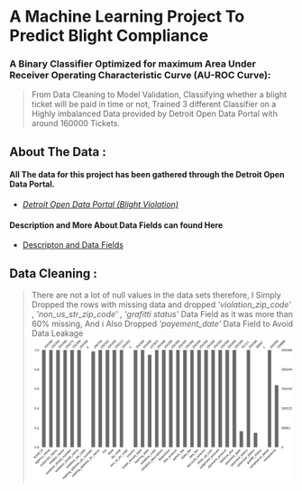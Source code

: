 # A Machine Learning Project To Predict Blight Compliance

### A Binary Classifier Optimized for maximum Area Under Receiver Operating Characteristic Curve (AU-ROC Curve):
>  From Data Cleaning to Model Validation, Classifying whether a blight ticket will be paid in time or not, Trained 3 different Classifier on a Highly imbalanced Data provided by Detroit Open Data Portal with around 160000 Tickets.
## About The Data :

#### All The data for this project has been gathered through the Detroit Open Data Portal.

- *[Detroit Open Data Portal (Blight Violation)](https://data.detroitmi.gov/datasets/blight-violations)*

#### Description and More About Data Fields can found Here
 - [Descripton and Data Fields](https://github.com/ITrustNumbers/A_Classification_Model_To_Predict_Blight_Compliance/tree/master/Orignal_DataSet)
 
## Data Cleaning :
> There are not a lot of null values in the data sets therefore, I Simply Dropped the rows with missing data and dropped *'violation_zip_code'* , *'non_us_str_zip_code'* , *'grafitti status'* Data Field as it was more than 60% missing, And i Also Dropped *'payement_date'* Data Field to Avoid Data Leakage
![Missing Values Plot](https://github.com/ITrustNumbers/A_Classification_Model_To_Predict_Blight_Compliance/blob/master/Visualizations/Null_Values.png)

